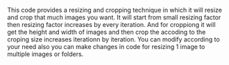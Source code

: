 This code provides a resizing and cropping technique in which it will resize and crop that much images you want. It will start from small resizing factor then resizing factor increases by every iteration. And for croppiong it will get the height and width of images and then crop the accoding to the croping size increases iterationn by iteration. You can modify according to your need also you can make changes in code for resizing 1 image to multiple images or folders.
